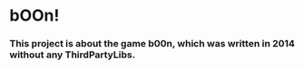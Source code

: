 
# bOOn!


### This project is about the game b00n, which was written in 2014 without any ThirdPartyLibs. 

